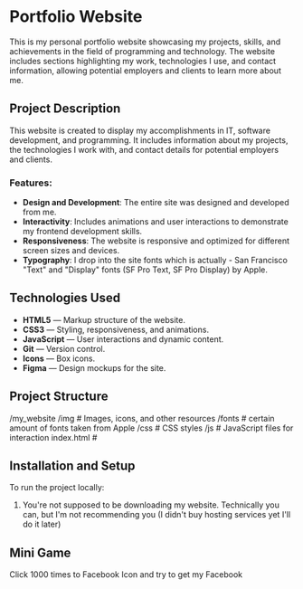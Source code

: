 # Portfolio Website

This is my personal portfolio website showcasing my projects, skills, and achievements in the field of programming and technology. The website includes sections highlighting my work, technologies I use, and contact information, allowing potential employers and clients to learn more about me.

## Project Description

This website is created to display my accomplishments in IT, software development, and programming. It includes information about my projects, the technologies I work with, and contact details for potential employers and clients.

### Features:
- **Design and Development**: The entire site was designed and developed from me.
- **Interactivity**: Includes animations and user interactions to demonstrate my frontend development skills.
- **Responsiveness**: The website is responsive and optimized for different screen sizes and devices.
- **Typography**: I drop into the site fonts which is actually - San Francisco "Text" and "Display" fonts (SF Pro Text, SF Pro Display) by Apple.

## Technologies Used

- **HTML5** — Markup structure of the website.
- **CSS3** — Styling, responsiveness, and animations.
- **JavaScript** — User interactions and dynamic content.
- **Git** — Version control.
- **Icons** — Box icons.
- **Figma** — Design mockups for the site.

## Project Structure
/my_website /img # Images, icons, and other resources /fonts # certain amount of fonts taken from Apple /css # CSS styles /js # JavaScript files for interaction index.html #

## Installation and Setup

To run the project locally:

1. You're not supposed to be downloading my website. Technically you can, but I'm not recommending you (I didn't buy hosting services yet I'll do it later)

## Mini Game

Click 1000 times to Facebook Icon and try to get my Facebook